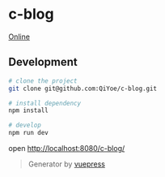 # c-blog

[Online](https://qiyoe.github.io/c-blog)

## Development

```bash
# clone the project
git clone git@github.com:QiYoe/c-blog.git

# install dependency
npm install

# develop
npm run dev
```

open <http://localhost:8080/c-blog/>

> Generator by [vuepress](https://vupress.vuejs.org/)
